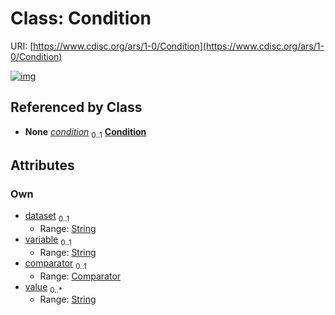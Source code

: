 
# Class: Condition




URI: [https://www.cdisc.org/ars/1-0/Condition](https://www.cdisc.org/ars/1-0/Condition)


[![img](https://yuml.me/diagram/nofunky;dir:TB/class/[WhereClause]++-%20condition%200..1>[Condition&#124;dataset:string%20%3F;variable:string%20%3F;comparator:Comparator%20%3F;value:string%20*],[WhereClause])](https://yuml.me/diagram/nofunky;dir:TB/class/[WhereClause]++-%20condition%200..1>[Condition&#124;dataset:string%20%3F;variable:string%20%3F;comparator:Comparator%20%3F;value:string%20*],[WhereClause])

## Referenced by Class

 *  **None** *[condition](condition.md)*  <sub>0..1</sub>  **[Condition](Condition.md)**

## Attributes


### Own

 * [dataset](dataset.md)  <sub>0..1</sub>
     * Range: [String](types/String.md)
 * [variable](variable.md)  <sub>0..1</sub>
     * Range: [String](types/String.md)
 * [comparator](comparator.md)  <sub>0..1</sub>
     * Range: [Comparator](Comparator.md)
 * [value](value.md)  <sub>0..\*</sub>
     * Range: [String](types/String.md)
